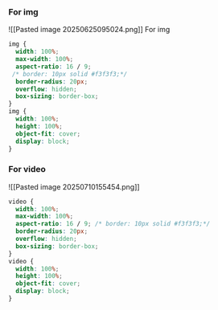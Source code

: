 ### For img
![[Pasted image 20250625095024.png]]
For img


```css
img {
  width: 100%;
  max-width: 100%;
  aspect-ratio: 16 / 9;
 /* border: 10px solid #f3f3f3;*/
  border-radius: 20px;
  overflow: hidden;
  box-sizing: border-box;
}
img {
  width: 100%;
  height: 100%;
  object-fit: cover;
  display: block;
}

```


### For video


![[Pasted image 20250710155454.png]]

```css
video {
  width: 100%;
  max-width: 100%;
  aspect-ratio: 16 / 9; /* border: 10px solid #f3f3f3;*/
  border-radius: 20px;
  overflow: hidden;
  box-sizing: border-box;
}
video {
  width: 100%;
  height: 100%;
  object-fit: cover;
  display: block;
}
```